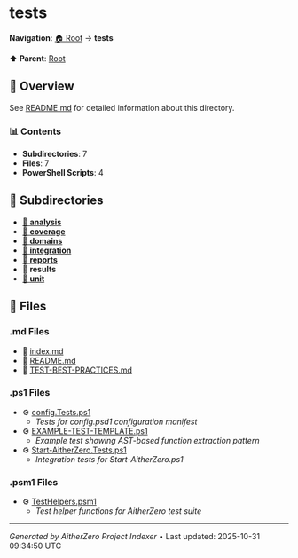 # tests

**Navigation**: [🏠 Root](../index.md) → **tests**

⬆️ **Parent**: [Root](../index.md)

## 📖 Overview

See [README.md](./README.md) for detailed information about this directory.

### 📊 Contents

- **Subdirectories**: 7
- **Files**: 7
- **PowerShell Scripts**: 4

## 📁 Subdirectories

- [📂 **analysis**](./analysis/index.md)
- [📂 **coverage**](./coverage/index.md)
- [📂 **domains**](./domains/index.md)
- [📂 **integration**](./integration/index.md)
- [📂 **reports**](./reports/index.md)
- 📂 **results**
- [📂 **unit**](./unit/index.md)

## 📄 Files

### .md Files

- 📝 [index.md](./index.md)
- 📝 [README.md](./README.md)
- 📝 [TEST-BEST-PRACTICES.md](./TEST-BEST-PRACTICES.md)

### .ps1 Files

- ⚙️ [config.Tests.ps1](./config.Tests.ps1)
  - *Tests for config.psd1 configuration manifest*
- ⚙️ [EXAMPLE-TEST-TEMPLATE.ps1](./EXAMPLE-TEST-TEMPLATE.ps1)
  - *Example test showing AST-based function extraction pattern*
- ⚙️ [Start-AitherZero.Tests.ps1](./Start-AitherZero.Tests.ps1)
  - *Integration tests for Start-AitherZero.ps1*

### .psm1 Files

- ⚙️ [TestHelpers.psm1](./TestHelpers.psm1)
  - *Test helper functions for AitherZero test suite*

---

*Generated by AitherZero Project Indexer* • Last updated: 2025-10-31 09:34:50 UTC

